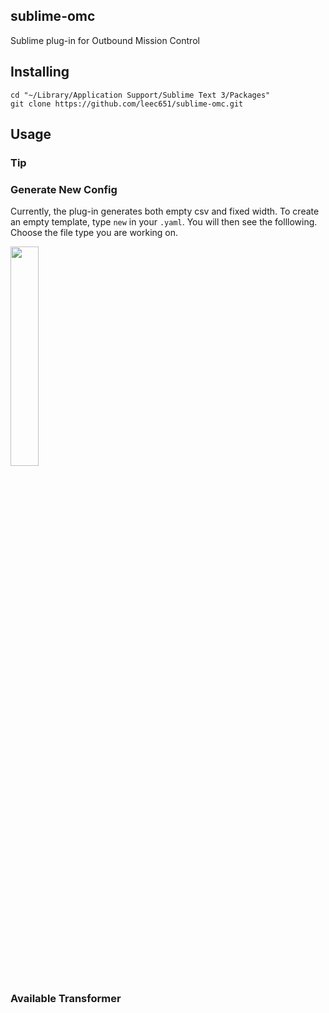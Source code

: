 ## sublime-omc
Sublime plug-in for Outbound Mission Control

## Installing
```
cd "~/Library/Application Support/Sublime Text 3/Packages"
git clone https://github.com/leec651/sublime-omc.git
```

## Usage
### Tip

### Generate New Config
Currently, the plug-in generates both empty csv and fixed width. To create an empty template, type `new` in your `.yaml`.  You will then see the folllowing. Choose the file type you are working on.

<img src="https://i.imgur.com/w8sEf01.png" width="30%">

### Available Transformer



